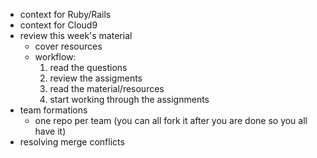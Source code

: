 - context for Ruby/Rails
- context for Cloud9
- review this week's material
  - cover resources
  - workflow: 
    1. read the questions
    2. review the assigments
    3. read the material/resources
    4. start working through the assignments
- team formations
  - one repo per team (you can all fork it after you are done so you all have it)
- resolving merge conflicts
